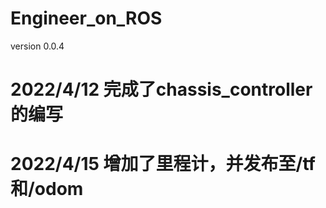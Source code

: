 # Engineer_on_ROS
version 0.0.4

# 2022/4/12 完成了chassis_controller的编写
# 2022/4/15 增加了里程计，并发布至/tf和/odom
